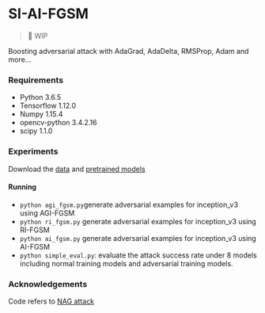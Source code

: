 # SI-AI-FGSM
> 🚧 WIP

Boosting adversarial attack with AdaGrad, AdaDelta, RMSProp, Adam and more... 
### Requirements 
* Python 3.6.5
* Tensorflow 1.12.0
* Numpy 1.15.4
* opencv-python 3.4.2.16
* scipy 1.1.0

### Experiments
Download the  [data](https://drive.google.com/open?id=1CfobY6i8BfqfWPHL31FKFDipNjqWwAhS) and [pretrained models](https://drive.google.com/open?id=10cFNVEhLpCatwECA6SPB-2g0q5zZyfaw)

#### Running
* `python agi_fgsm.py`generate adversarial examples for inception_v3 using AGI-FGSM
* `python ri_fgsm.py` generate adversarial examples for inception_v3 using RI-FGSM
* `python ai_fgsm.py` generate adversarial examples for inception_v3 using AI-FGSM
* `python simple_eval.py`:  evaluate the attack success rate under 8 models including normal training models and adversarial training models.

### Acknowledgements
Code refers to [NAG attack](https://github.com/JHL-HUST/SI-NI-FGSM)
